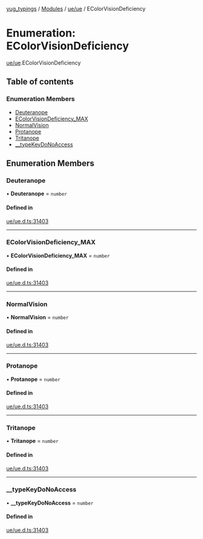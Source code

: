 [yug_typings](../README.md) / [Modules](../modules.md) / [ue/ue](../modules/ue_ue.md) / EColorVisionDeficiency

# Enumeration: EColorVisionDeficiency

[ue/ue](../modules/ue_ue.md).EColorVisionDeficiency

## Table of contents

### Enumeration Members

- [Deuteranope](ue_ue.EColorVisionDeficiency.md#deuteranope)
- [EColorVisionDeficiency\_MAX](ue_ue.EColorVisionDeficiency.md#ecolorvisiondeficiency_max)
- [NormalVision](ue_ue.EColorVisionDeficiency.md#normalvision)
- [Protanope](ue_ue.EColorVisionDeficiency.md#protanope)
- [Tritanope](ue_ue.EColorVisionDeficiency.md#tritanope)
- [\_\_typeKeyDoNoAccess](ue_ue.EColorVisionDeficiency.md#__typekeydonoaccess)

## Enumeration Members

### Deuteranope

• **Deuteranope** = `number`

#### Defined in

[ue/ue.d.ts:31403](https://github.com/YugMetaverse/yug_typings/blob/25cad34/ue/ue.d.ts#L31403)

___

### EColorVisionDeficiency\_MAX

• **EColorVisionDeficiency\_MAX** = `number`

#### Defined in

[ue/ue.d.ts:31403](https://github.com/YugMetaverse/yug_typings/blob/25cad34/ue/ue.d.ts#L31403)

___

### NormalVision

• **NormalVision** = `number`

#### Defined in

[ue/ue.d.ts:31403](https://github.com/YugMetaverse/yug_typings/blob/25cad34/ue/ue.d.ts#L31403)

___

### Protanope

• **Protanope** = `number`

#### Defined in

[ue/ue.d.ts:31403](https://github.com/YugMetaverse/yug_typings/blob/25cad34/ue/ue.d.ts#L31403)

___

### Tritanope

• **Tritanope** = `number`

#### Defined in

[ue/ue.d.ts:31403](https://github.com/YugMetaverse/yug_typings/blob/25cad34/ue/ue.d.ts#L31403)

___

### \_\_typeKeyDoNoAccess

• **\_\_typeKeyDoNoAccess** = `number`

#### Defined in

[ue/ue.d.ts:31403](https://github.com/YugMetaverse/yug_typings/blob/25cad34/ue/ue.d.ts#L31403)
